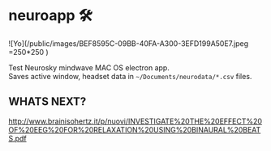 # neuroapp 🛠

![Yo](/public/images/BEF8595C-09BB-40FA-A300-3EFD199A50E7.jpeg =250*250 )

Test Neurosky mindwave MAC OS electron app.  
Saves active window, headset data in `~/Documents/neurodata/*.csv` files.

## WHATS NEXT?
http://www.brainisohertz.it/p/nuovi/INVESTIGATE%20THE%20EFFECT%20OF%20EEG%20FOR%20RELAXATION%20USING%20BINAURAL%20BEATS.pdf


